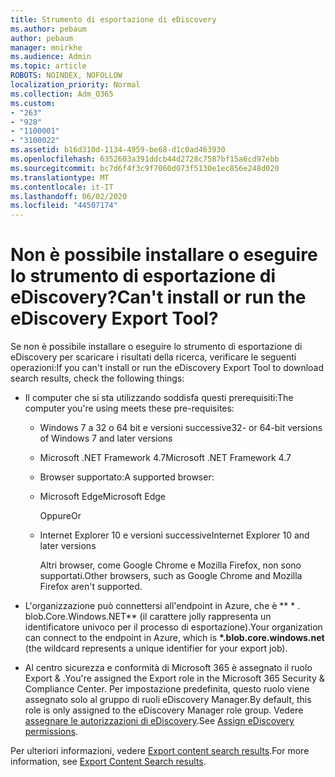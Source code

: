 ```yaml
---
title: Strumento di esportazione di eDiscovery
ms.author: pebaum
author: pebaum
manager: mnirkhe
ms.audience: Admin
ms.topic: article
ROBOTS: NOINDEX, NOFOLLOW
localization_priority: Normal
ms.collection: Adm_O365
ms.custom:
- "263"
- "928"
- "1100001"
- "3100022"
ms.assetid: b16d310d-1134-4959-be68-d1c0ad463930
ms.openlocfilehash: 6352603a391ddcb44d2728c7587bf15a6cd97ebb
ms.sourcegitcommit: bc7d6f4f3c9f7060d073f5130e1ec856e248d020
ms.translationtype: MT
ms.contentlocale: it-IT
ms.lasthandoff: 06/02/2020
ms.locfileid: "44507174"
---
```

# <a name="cant-install-or-run-the-ediscovery-export-tool"></a><span data-ttu-id="17f39-102">Non è possibile installare o eseguire lo strumento di esportazione di eDiscovery?</span><span class="sxs-lookup"><span data-stu-id="17f39-102">Can't install or run the eDiscovery Export Tool?</span></span>

<span data-ttu-id="17f39-103">Se non è possibile installare o eseguire lo strumento di esportazione di eDiscovery per scaricare i risultati della ricerca, verificare le seguenti operazioni:</span><span class="sxs-lookup"><span data-stu-id="17f39-103">If you can't install or run the eDiscovery Export Tool to download search results, check the following things:</span></span>
  
- <span data-ttu-id="17f39-104">Il computer che si sta utilizzando soddisfa questi prerequisiti:</span><span class="sxs-lookup"><span data-stu-id="17f39-104">The computer you're using meets these pre-requisites:</span></span>

  - <span data-ttu-id="17f39-105">Windows 7 a 32 o 64 bit e versioni successive</span><span class="sxs-lookup"><span data-stu-id="17f39-105">32- or 64-bit versions of Windows 7 and later versions</span></span>

  - <span data-ttu-id="17f39-106">Microsoft .NET Framework 4.7</span><span class="sxs-lookup"><span data-stu-id="17f39-106">Microsoft .NET Framework 4.7</span></span>

  - <span data-ttu-id="17f39-107">Browser supportato:</span><span class="sxs-lookup"><span data-stu-id="17f39-107">A supported browser:</span></span>

  - <span data-ttu-id="17f39-108">Microsoft Edge</span><span class="sxs-lookup"><span data-stu-id="17f39-108">Microsoft Edge</span></span>

    <span data-ttu-id="17f39-109">Oppure</span><span class="sxs-lookup"><span data-stu-id="17f39-109">Or</span></span>

  - <span data-ttu-id="17f39-110">Internet Explorer 10 e versioni successive</span><span class="sxs-lookup"><span data-stu-id="17f39-110">Internet Explorer 10 and later versions</span></span>

    <span data-ttu-id="17f39-111">Altri browser, come Google Chrome e Mozilla Firefox, non sono supportati.</span><span class="sxs-lookup"><span data-stu-id="17f39-111">Other browsers, such as Google Chrome and Mozilla Firefox aren't supported.</span></span>

- <span data-ttu-id="17f39-112">L'organizzazione può connettersi all'endpoint in Azure, che è \*\* \* . blob.Core.Windows.NET\*\* (il carattere jolly rappresenta un identificatore univoco per il processo di esportazione).</span><span class="sxs-lookup"><span data-stu-id="17f39-112">Your organization can connect to the endpoint in Azure, which is **\*.blob.core.windows.net** (the wildcard represents a unique identifier for your export job).</span></span>

- <span data-ttu-id="17f39-113">Al centro sicurezza e conformità di Microsoft 365 è assegnato il ruolo Export &amp; .</span><span class="sxs-lookup"><span data-stu-id="17f39-113">You're assigned the Export role in the Microsoft 365 Security &amp; Compliance Center.</span></span> <span data-ttu-id="17f39-114">Per impostazione predefinita, questo ruolo viene assegnato solo al gruppo di ruoli eDiscovery Manager.</span><span class="sxs-lookup"><span data-stu-id="17f39-114">By default, this role is only assigned to the eDiscovery Manager role group.</span></span> <span data-ttu-id="17f39-115">Vedere [assegnare le autorizzazioni di eDiscovery](https://docs.microsoft.com/microsoft-365/compliance/assign-ediscovery-permissions).</span><span class="sxs-lookup"><span data-stu-id="17f39-115">See [Assign eDiscovery permissions](https://docs.microsoft.com/microsoft-365/compliance/assign-ediscovery-permissions).</span></span>

<span data-ttu-id="17f39-116">Per ulteriori informazioni, vedere [Export content search results](https://docs.microsoft.com/microsoft-365/compliance/export-search-results).</span><span class="sxs-lookup"><span data-stu-id="17f39-116">For more information, see [Export Content Search results](https://docs.microsoft.com/microsoft-365/compliance/export-search-results).</span></span>
  